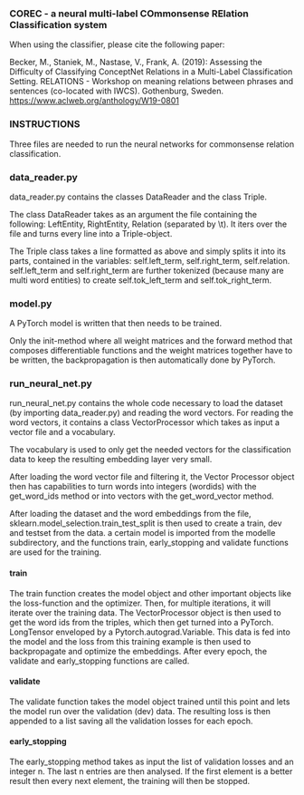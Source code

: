 ### COREC - a neural multi-label COmmonsense RElation Classification system

When using the classifier, please cite the following paper: 

Becker, M., Staniek, M., Nastase, V., Frank, A. (2019):
Assessing the Difficulty of Classifying ConceptNet Relations in a Multi-Label Classification Setting. 
RELATIONS - Workshop on meaning relations between phrases and sentences (co-located with IWCS). 
Gothenburg, Sweden.
https://www.aclweb.org/anthology/W19-0801


### INSTRUCTIONS

Three files are needed to run the neural networks for commonsense relation classification.

### data_reader.py

data_reader.py contains the classes DataReader and the class Triple.

The class DataReader takes as an argument the file containing the following: LeftEntity, RightEntity, Relation (separated by \t). It iters over the file
and turns every line into a Triple-object.

The Triple class takes a line formatted as above and simply splits it into its parts, contained in the variables: self.left_term, self.right_term, self.relation.
self.left_term and self.right_term are further tokenized (because many are multi word entities) to create self.tok_left_term and self.tok_right_term.

### model.py

A PyTorch model is written that then needs to be trained.

Only the init-method where all weight matrices and the forward method that composes differentiable functions and the weight matrices together have to be written,
the backpropagation is then automatically done by PyTorch.

### run_neural_net.py

run_neural_net.py contains the whole code necessary to load the dataset (by importing data_reader.py) and reading the word vectors.
For reading the word vectors, it contains a class VectorProcessor which takes as input a vector file and a vocabulary.

The vocabulary is used to only get the needed vectors for the classification data to keep the resulting embedding layer very small.

After loading the word vector file and filtering it, the Vector Processor object then has capabilities to turn words into integers (wordids) with the get_word_ids method or into
vectors with the get_word_vector method.

After loading the dataset and the word embeddings from the file, sklearn.model_selection.train_test_split is then used to create a train, dev and testset from the data.
a certain model is imported from the modelle subdirectory, and the functions train, early_stopping and validate functions are used for the training.

#### train

The train function creates the model object and other important objects like the loss-function and the optimizer.
Then, for multiple iterations, it will iterate over the training data. The VectorProcessor object is then used to get the word ids from the triples,
which then get turned into a PyTorch. LongTensor enveloped by a Pytorch.autograd.Variable. This data is fed into the model and the loss from this
training example is then used to backpropagate and optimize the embeddings.
After every epoch, the validate and early_stopping functions are called.

#### validate

The validate function takes the model object trained until this point and lets the model run over the validation (dev) data. The resulting loss is
then appended to a list saving all the validation losses for each epoch.

#### early_stopping

The early_stopping method takes as input the list of validation losses and an integer n. The last n entries are then analysed.
If the first element is a better result then every next element, the training will then be stopped.
